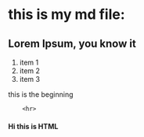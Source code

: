 # this is my md file:

## Lorem Ipsum, you know it

1. item 1
1. item 2
1. item 3

this is the beginning

        <hr>

<h4>Hi this is HTML</h4>